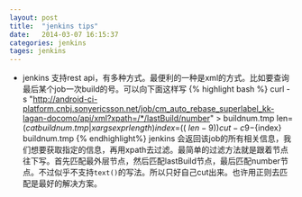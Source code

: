 ```yaml
---
layout: post
title:  "jenkins tips"
date:   2014-03-07 16:15:37
categories: jenkins
tages: jenkins
---
```


+ jenkins 支持rest api，有多种方式。最便利的一种是xml的方式。比如要查询最后某个job一次build的号。可以向下面这样写
{% highlight bash %}
curl -s "http://android-ci-platform.cnbj.sonyericsson.net/job/cm_auto_rebase_superlabel_kk-lagan-docomo/api/xml?xpath=/*/lastBuild/number" > buildnum.tmp
len=$( cat buildnum.tmp | xargs expr length )
index=$(( ${len} - 9 ))
cut -c 9-${index}  buildnum.tmp
{% endhighlight%}
jenkins 会返回该job的所有相关信息，我们想要获取指定的信息，再用xpath去过滤。最简单的过滤方法就是跟着节点往下写。首先匹配最外层节点，然后匹配lastBuild节点，最后匹配number节点。不过似乎不支持`text()`的写法。所以只好自己cut出来。也许用正则去匹配是最好的解决方案。



  
